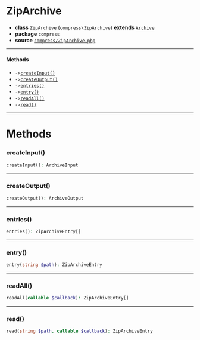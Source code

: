 # ZipArchive

- **class** `ZipArchive` (`compress\ZipArchive`) **extends** [`Archive`](https://github.com/jphp-compiler/jphp/blob/master/jphp-compress-ext/api-docs/classes/compress/Archive.md)
- **package** `compress`
- **source** [`compress/ZipArchive.php`](./src/main/resources/JPHP-INF/sdk/compress/ZipArchive.php)


---

#### Methods

- `->`[`createInput()`](#method-createinput)
- `->`[`createOutput()`](#method-createoutput)
- `->`[`entries()`](#method-entries)
- `->`[`entry()`](#method-entry)
- `->`[`readAll()`](#method-readall)
- `->`[`read()`](#method-read)

---
# Methods

<a name="method-createinput"></a>

### createInput()
```php
createInput(): ArchiveInput
```

---

<a name="method-createoutput"></a>

### createOutput()
```php
createOutput(): ArchiveOutput
```

---

<a name="method-entries"></a>

### entries()
```php
entries(): ZipArchiveEntry[]
```

---

<a name="method-entry"></a>

### entry()
```php
entry(string $path): ZipArchiveEntry
```

---

<a name="method-readall"></a>

### readAll()
```php
readAll(callable $callback): ZipArchiveEntry[]
```

---

<a name="method-read"></a>

### read()
```php
read(string $path, callable $callback): ZipArchiveEntry
```